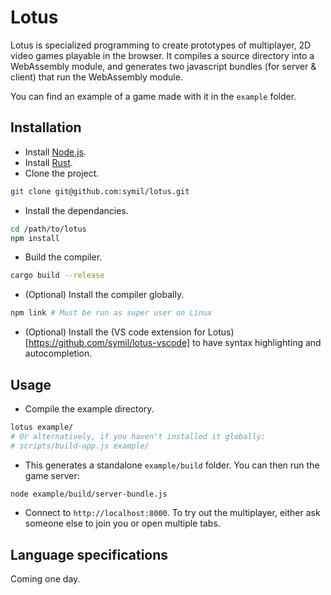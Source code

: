 # Lotus

Lotus is specialized programming to create prototypes of multiplayer, 2D video games playable in the browser.
It compiles a source directory into a WebAssembly module, and generates two javascript bundles (for server & client) that run the WebAssembly module.

You can find an example of a game made with it in the `example` folder.

## Installation

- Install [Node.js](https://nodejs.org/en).
- Install [Rust](https://www.rust-lang.org/tools/install).
- Clone the project.

```sh
git clone git@github.com:symil/lotus.git
```

- Install the dependancies.

```sh
cd /path/to/lotus
npm install
```

- Build the compiler.

```sh
cargo build --release
```

- (Optional) Install the compiler globally.

```sh
npm link # Must be run as super user on Linux
```

- (Optional) Install the (VS code extension for Lotus)[https://github.com/symil/lotus-vscode] to have syntax highlighting and autocompletion.

## Usage

- Compile the example directory.
```sh
lotus example/
# Or alternatively, if you haven't installed it globally:
# scripts/build-app.js example/
```

- This generates a standalone `example/build` folder. You can then run the game server:
```sh
node example/build/server-bundle.js
```

- Connect to `http://localhost:8000`. To try out the multiplayer, either ask someone else to join you or open multiple tabs.

## Language specifications

Coming one day.
